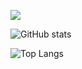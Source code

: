 <!--
**GuilhermeFreitas09/GuilhermeFreitas09** is a ✨ _special_ ✨ repository because its `README.md` (this file) appears on your GitHub profile.

Here are some ideas to get you started:

- 🔭 I’m currently working on ...
- 🌱 I’m currently learning ...
- 👯 I’m looking to collaborate on ...
- 🤔 I’m looking for help with ...
- 💬 Ask me about ...
- 📫 How to reach me: ...
- 😄 Pronouns: ...
- ⚡ Fun fact: ...
-->

![](https://visitor-badge.laobi.icu/badge?page_id=GuilhermeFreitas09.GuilhermeFreitas09)

![GitHub stats](https://github-readme-stats.vercel.app/api?username=GuilhermeFreitas09&show_icons=true&theme=tokyonight)

![Top Langs](https://github-readme-stats.vercel.app/api/top-langs/?username=GuilhermeFreitas09&theme=tokyonight)

